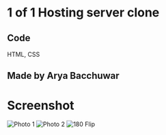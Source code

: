 # 1 of 1 Hosting server clone 

## Code
HTML, CSS

## Made by Arya Bacchuwar

# Screenshot
![Photo 1](https://cdn.discordapp.com/attachments/966736027563733092/1102890603093688350/hosting.PNG)
![Photo 2](https://cdn.discordapp.com/attachments/966736027563733092/1102890848422740009/hosting.PNG)
![180 Flip](https://cdn.discordapp.com/attachments/966736027563733092/1102895246230171708/server.gif)
